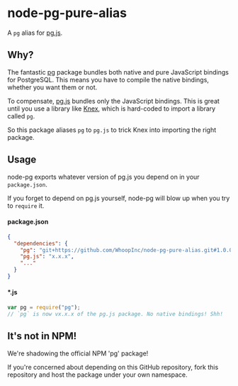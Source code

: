 # node-pg-pure-alias

A `pg` alias for [pg.js][pg.js].

## Why?
The fantastic [pg](https://github.com/brianc/node-postgres) package
bundles both native and pure JavaScript bindings for PostgreSQL. This
means you have to compile the native bindings, whether you want them or
not.

To compensate, [pg.js][pg.js] bundles only the JavaScript bindings. This is
great until you use a library like [Knex][knex], which is hard-coded to import a
library called `pg`.

So this package aliases `pg` to `pg.js` to trick Knex into importing the right
package.

## Usage

node-pg exports whatever version of pg.js you depend on in your
`package.json`.

If you forget to depend on pg.js yourself, node-pg will blow up when you try to
`require` it.

#### package.json
```json
{
  "dependencies": {
    "pg": "git+https://github.com/WhoopInc/node-pg-pure-alias.git#1.0.0",
    "pg.js": "x.x.x",
    "..."
  }
}
```

#### *.js
```javascript
var pg = require("pg");
// `pg` is now vx.x.x of the pg.js package. No native bindings! Shh!
```

[pg.js]: https://github.com/brianc/node-postgres-pure
[knex]: https://github.com/tgriesser/knex
[peer-dep]: http://blog.nodejs.org/2013/02/07/peer-dependencies/

## It's not in NPM!
We're shadowing the official NPM 'pg' package!

If you're concerned about depending on this GitHub repository,
fork this repository and host the package under your own namespace.

